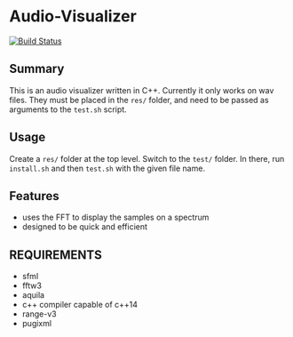 # Audio-Visualizer 
[![Build Status](https://travis-ci.org/zestze/audio-visualizer.svg?branch=master)](https://travis-ci.org/zestze/audio-visualizer)

Summary
-------
This is an audio visualizer written in C++.
Currently it only works on wav files. They
must be placed in the `res/` folder, and 
need to be passed as arguments to the `test.sh` script.

Usage
-----
Create a `res/` folder at the top level.
Switch to the `test/` folder. In there, run
`install.sh` and then `test.sh` with the given
file name.

Features
--------
- uses the FFT to display the samples on a spectrum
- designed to be quick and efficient

REQUIREMENTS
------------
- sfml
- fftw3
- aquila
- c++ compiler capable of c++14
- range-v3
- pugixml
